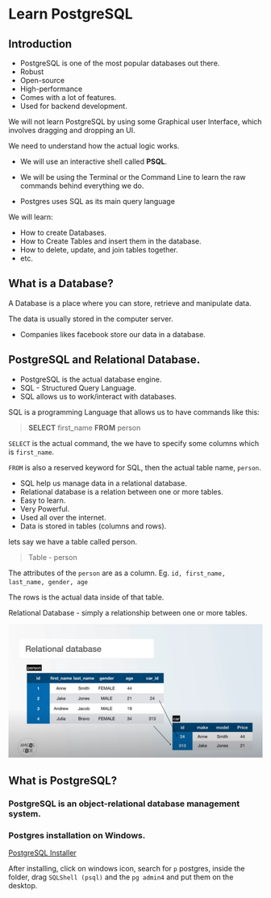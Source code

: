 # Learn PostgreSQL

## Introduction
- PostgreSQL is one of the most popular databases out there.
- Robust 
- Open-source
- High-performance
- Comes with a lot of features.
- Used for backend development.

We will not learn PostgreSQL by using some Graphical user Interface, which involves dragging and dropping an UI. 

We need to understand how the actual logic works.

- We will use an interactive shell called <b>PSQL</b>.

- We will be using the Terminal or the Command Line to learn the raw commands behind everything we do.

- Postgres uses SQL as its main query language

We will learn:
- How to create Databases.
- How to Create Tables and insert them in the database.
- How to delete, update, and join tables together.
- etc.

## What is a Database?

A Database is a place where you can store, retrieve and manipulate data. 

The data is usually stored in the computer server.

- Companies likes facebook store our data in a database.


## PostgreSQL and Relational Database.

- PostgreSQL is the actual database engine.
- SQL - Structured Query Language.
- SQL allows us to work/interact with databases.

SQL is a programming Language that allows us to have commands like this:

> <b>SELECT</b> first_name <b>FROM</b> person

`SELECT` is the actual command, the we have to specify some columns which is `first_name`.

`FROM` is also a reserved keyword for SQL, then the actual table name, `person`.

- SQL help us manage data in a relational database.
- Relational database is a relation between one or more tables.
- Easy to learn.
- Very Powerful.
- Used all over the internet. 
- Data is stored in tables (columns and rows).

lets say we have a table called person.

> Table - person

The attributes of the `person` are as a column. Eg. `id, first_name, last_name, gender, age`

The rows is the actual data inside of that table. 

Relational Database - simply a relationship between one or more tables. 

<img src="./img/sql1.png" alt="sql" width="700">



## What is PostgreSQL?   
### PostgreSQL is an object-relational database management system.



### Postgres installation on Windows.

<a href="https://www.enterprisedb.com/downloads/postgres-postgresql-downloads">PostgreSQL Installer</a>

After installing, click on windows icon, search for `p` postgres, inside the folder, drag `SQLShell (psql)` and the `pg admin4` and put them on the desktop.  



